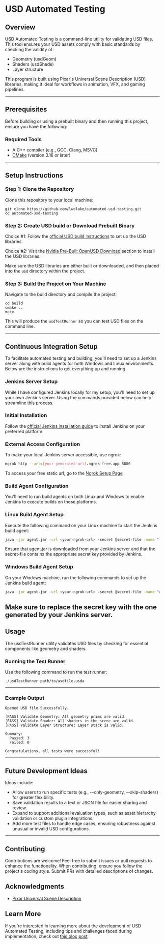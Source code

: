 # USD Automated Testing

## Overview
USD Automated Testing is a command-line utility for validating USD files. This tool ensures your USD assets comply with basic standards by checking the validity of:
- Geometry (usdGeom)
- Shaders (usdShade)
- Layer structure

This program is built using Pixar's Universal Scene Description (USD) libraries, making it ideal for workflows in animation, VFX, and gaming pipelines.

---

## Prerequisites
Before building or using a prebuilt binary and then running this project, ensure you have the following:

### Required Tools
- A C++ compiler (e.g., GCC, Clang, MSVC)
- [CMake](https://cmake.org/download/) (version 3.16 or later)

---

## Setup Instructions

### Step 1: Clone the Repository
Clone this repository to your local machine:
```
git clone https://github.com/lwoluke/automated-usd-testing.git
cd automated-usd-testing
```

### Step 2: Create USD build or Download Prebuilt Binary
Choice #1: Follow the [official USD build instructions](https://github.com/PixarAnimationStudios/OpenUSD/tree/release?tab=readme-ov-file#getting-and-building-the-code) to set up the USD libraries.

Choice #2: Visit the [Nvidia Pre-Built OpenUSD Download](https://developer.nvidia.com/usd) section to install the USD libraries.

Make sure the USD libraries are either built or downloaded, and then placed into the `usd` directory within the project.

### Step 3: Build the Project on Your Machine
Navigate to the build directory and compile the project:
```
cd build
cmake ..
make
```
This will produce the `usdTestRunner` so you can test USD files on the command line.

---
## Continuous Integration Setup

To facilitate automated testing and building, you'll need to set up a Jenkins server along with build agents for both Windows and Linux environments. Below are the instructions to get everything up and running.

### Jenkins Server Setup

While I have configured Jenkins locally for my setup, you'll need to set up your own Jenkins server. Using the commands provided below can help streamline this process.

### Initial Installation

   Follow the [official Jenkins installation guide](https://www.jenkins.io/doc/book/installing/) to install Jenkins on your preferred platform.

### External Access Configuration

   To make your local Jenkins server accessible, use ngrok:

   ```bash
   ngrok http --url=[your-generated-url].ngrok-free.app 8080
   ```
   To access your free static url, go to the [Ngrok Setup Page](https://dashboard.ngrok.com/get-started/setup/windows)

### Build Agent Configuration
You'll need to run build agents on both Linux and Windows to enable Jenkins to execute builds on these platforms.

### Linux Build Agent Setup
Execute the following command on your Linux machine to start the Jenkins build agent:

```bash
java -jar agent.jar -url <your-ngrok-url> -secret @secret-file -name "linux_agent" -webSocket -workDir "/home/jenkins/agent"
```
Ensure that agent.jar is downloaded from your Jenkins server and that the secret-file contains the appropriate secret key provided by Jenkins.

### Windows Build Agent Setup
On your Windows machine, run the following commands to set up the Jenkins build agent:

```bash
java -jar agent.jar -url <your-ngrok-url> -secret @secret-file -name "windows_agent" -webSocket -workDir "C:\jenkins\agent"
```
Make sure to replace the secret key with the one generated by your Jenkins server.
---

## Usage
The usdTestRunner utility validates USD files by checking for essential components like geometry and shaders.

### Running the Test Runner
Use the following command to run the test runner:
```
./usdTestRunner path/to/usdfile.usda
```

---

### Example Output
```
Opened USD file Successfully.

[PASS] Validate Geometry: All geometry prims are valid.
[PASS] Validate Shader: All shaders in the scene are valid.
[PASS] Validate Layer Structure: Layer stack is valid.

Summary:
  Passed: 3
  Failed: 0

Congratulations, all tests were successful!
```
---

## Future Development Ideas
Ideas include:
- Allow users to run specific tests (e.g., --only-geometry, --skip-shaders) for greater flexibility.
- Save validation results to a text or JSON file for easier sharing and review.
- Expand to support additional evaluation types, such as asset hierarchy validation or custom plugin integrations.
- Add more test files to handle edge cases, ensuring robustness against unusual or invalid USD configurations.

---

## Contributing
Contributions are welcome! Feel free to submit issues or pull requests to enhance the functionality. When contributing, ensure you follow the project's coding style. Submit PRs with detailed descriptions of changes.

## Acknowledgments
- [Pixar Universal Scene Description](https://github.com/PixarAnimationStudios/USD)

## Learn More
If you're interested in learning more about the development of USD Automated Testing, including tips and challenges faced during implementation, check out [this blog post](https://luke-o.medium.com/c-automated-testing-framework-for-pixars-usd-50af70e58563).
